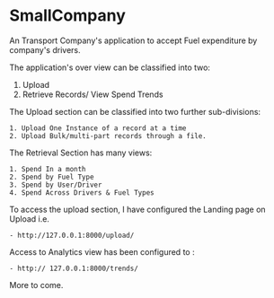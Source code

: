 # SmallCompany


An Transport Company's application to accept Fuel expenditure by company's drivers. 

The application's over view can be classified into two: 

1. Upload 
2. Retrieve Records/ View Spend Trends 


The Upload section can be classified into two further sub-divisions: 

    1. Upload One Instance of a record at a time 
    2. Upload Bulk/multi-part records through a file. 
    
    
The Retrieval Section has many views: 
    
    1. Spend In a month 
    2. Spend by Fuel Type 
    3. Spend by User/Driver 
    4. Spend Across Drivers & Fuel Types 
    

To access the upload section, I have configured the Landing page on Upload i.e. 
    
    - http://127.0.0.1:8000/upload/ 

Access to Analytics view has been configured to : 
    
    - http:// 127.0.0.1:8000/trends/
    
    
More to come. 